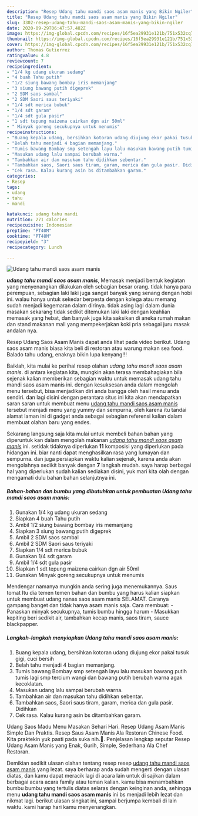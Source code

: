 ```yaml
---
description: "Resep Udang tahu mandi saos asam manis yang Bikin Ngiler"
title: "Resep Udang tahu mandi saos asam manis yang Bikin Ngiler"
slug: 3302-resep-udang-tahu-mandi-saos-asam-manis-yang-bikin-ngiler
date: 2020-09-29T06:47:57.482Z
image: https://img-global.cpcdn.com/recipes/16f5ea29931e121b/751x532cq70/udang-tahu-mandi-saos-asam-manis-foto-resep-utama.jpg
thumbnail: https://img-global.cpcdn.com/recipes/16f5ea29931e121b/751x532cq70/udang-tahu-mandi-saos-asam-manis-foto-resep-utama.jpg
cover: https://img-global.cpcdn.com/recipes/16f5ea29931e121b/751x532cq70/udang-tahu-mandi-saos-asam-manis-foto-resep-utama.jpg
author: Thomas Gutierrez
ratingvalue: 4.8
reviewcount: 7
recipeingredient:
- "1/4 kg udang ukuran sedang"
- "4 buah Tahu putih"
- "1/2 siung bawang bombay iris memanjang"
- "3 siung bawang putih digeprek"
- "2 SDM saos sambal"
- "2 SDM Saori saus teriyaki"
- "1/4 sdt merica bubuk"
- "1/4 sdt garam"
- "1/4 sdt gula pasir"
- "1 sdt tepung maizena cairkan dgn air 50ml"
- " Minyak goreng secukupnya untuk menumis"
recipeinstructions:
- "Buang kepala udang, bersihkan kotoran udang diujung ekor pakai tusuk gigi, cuci bersih"
- "Belah tahu menjadi 4 bagian memanjang."
- "Tumis bawang Bombay smp setengah layu lalu masukan bawang putih tumis lagi smp tercium wangi dan bawang putih berubah warna agak kecoklatan."
- "Masukan udang lalu sampai berubah warna."
- "Tambahkan air dan masukan tahu didihkan sebentar."
- "Tambahkan saos, Saori saus tiram, garam, merica dan gula pasir. Didihkan"
- "Cek rasa. Kalau kurang asin bs ditambahkan garam."
categories:
- Resep
tags:
- udang
- tahu
- mandi

katakunci: udang tahu mandi 
nutrition: 271 calories
recipecuisine: Indonesian
preptime: "PT40M"
cooktime: "PT48M"
recipeyield: "3"
recipecategory: Lunch

---
```



![Udang tahu mandi saos asam manis](https://img-global.cpcdn.com/recipes/16f5ea29931e121b/751x532cq70/udang-tahu-mandi-saos-asam-manis-foto-resep-utama.jpg)

<b><i>udang tahu mandi saos asam manis</i></b>, Memasak menjadi bentuk kegiatan yang menyenangkan dilakukan oleh sebagian besar orang. tidak hanya para perempuan, sebagian laki laki juga sangat banyak yang senang dengan hobi ini. walau hanya untuk sekedar berpesta dengan kolega atau memang sudah menjadi kegemaran dalam dirinya. tidak asing lagi dalam dunia masakan sekarang tidak sedikit ditemukan laki laki dengan keahlian memasak yang hebat, dan banyak juga kita saksikan di aneka rumah makan dan stand makanan mall yang mempekerjakan koki pria sebagai juru masak andalan nya.

Resep Udang Saos Asam Manis dapat anda lihat pada video berikut. Udang saos asam manis biasa kita beli di restoran atau warung makan sea food. Balado tahu udang, enaknya bikin lupa kenyang!!!

Baiklah, kita mulai ke perihal resep olahan <i>udang tahu mandi saos asam manis</i>. di antara kegiatan kita, mungkin akan terasa membahagiakan bila sejenak kalian memberikan sebagian waktu untuk memasak udang tahu mandi saos asam manis ini. dengan kesuksesan anda dalam mengolah menu tersebut, bisa menjadikan diri anda bangga oleh hasil menu anda sendiri. dan lagi disini dengan perantara situs ini kita akan mendapatkan saran saran untuk membuat menu <u>udang tahu mandi saos asam manis</u> tersebut menjadi menu yang yummy dan sempurna, oleh karena itu tandai alamat laman ini di gadget anda sebagai sebagian referensi kalian dalam membuat olahan baru yang endes.


Sekarang langsung saja kita mulai untuk membeli bahan bahan yang diperuntuk kan dalam mengolah makanan <u><i>udang tahu mandi saos asam manis</i></u> ini. setidak tidaknya diperlukan <b>11</b> komposisi yang diperlukan pada hidangan ini. biar nanti dapat menghasilkan rasa yang lumayan dan sempurna. dan juga persiapkan waktu kalian sejenak, karena anda akan mengolahnya sedikit banyak dengan <b>7</b> langkah mudah. saya harap berbagai hal yang diperlukan sudah kalian sediakan disini, yuk mari kita olah dengan mengamati dulu bahan bahan selanjutnya ini.

<!--inarticleads1-->

##### Bahan-bahan dan bumbu yang dibutuhkan untuk pembuatan Udang tahu mandi saos asam manis:

1. Gunakan 1/4 kg udang ukuran sedang
1. Siapkan 4 buah Tahu putih
1. Ambil 1/2 siung bawang bombay iris memanjang
1. Siapkan 3 siung bawang putih digeprek
1. Ambil 2 SDM saos sambal
1. Ambil 2 SDM Saori saus teriyaki
1. Siapkan 1/4 sdt merica bubuk
1. Gunakan 1/4 sdt garam
1. Ambil 1/4 sdt gula pasir
1. Siapkan 1 sdt tepung maizena cairkan dgn air 50ml
1. Gunakan  Minyak goreng secukupnya untuk menumis


Mendengar namanya mungkin anda sering juga menemukannya. Saus tomat Itu dia temen temen bahan dan bumbu yang harus kalian siapkan untuk membuat udang nanas saos asam manis SELAMAT. Caranya gampang banget dan tidak hanya asam manis saja. Cara membuat: - Panaskan minyak secukupnya, tumis bumbu hingga harum - Masukkan kepiting beri sedikit air, tambahkan kecap manis, saos tiram, sauce blackpapper. 

<!--inarticleads2-->

##### Langkah-langkah menyiapkan Udang tahu mandi saos asam manis:

1. Buang kepala udang, bersihkan kotoran udang diujung ekor pakai tusuk gigi, cuci bersih
1. Belah tahu menjadi 4 bagian memanjang.
1. Tumis bawang Bombay smp setengah layu lalu masukan bawang putih tumis lagi smp tercium wangi dan bawang putih berubah warna agak kecoklatan.
1. Masukan udang lalu sampai berubah warna.
1. Tambahkan air dan masukan tahu didihkan sebentar.
1. Tambahkan saos, Saori saus tiram, garam, merica dan gula pasir. Didihkan
1. Cek rasa. Kalau kurang asin bs ditambahkan garam.


Udang Saos Madu Menu Masakan Sehari Hari. Resep Udang Asam Manis Simple Dan Praktis. Resep Saus Asam Manis Ala Restoran Chinese Food. Kita praktekin yuk pasti pada suka nih.🤗. Penjelasan lengkap seputar Resep Udang Asam Manis yang Enak, Gurih, Simple, Sederhana Ala Chef Restoran. 

Demikian sedikit ulasan olahan tentang resep resep <u>udang tahu mandi saos asam manis</u> yang lezat. saya berharap anda sudah mengerti dengan ulasan diatas, dan kamu dapat meracik lagi di acara lain untuk di sajikan dalam berbagai acara acara family atau teman kalian. kamu bisa menambahkan bumbu bumbu yang tertulis diatas selaras dengan keinginan anda, sehingga menu <b>udang tahu mandi saos asam manis</b> ini bs menjadi lebih lezat dan nikmat lagi. berikut ulasan singkat ini, sampai berjumpa kembali di lain waktu. kami harap hari kamu menyenangkan.
